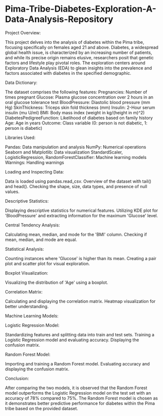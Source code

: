 # Pima-Tribe-Diabetes-Exploration-A-Data-Analysis-Repository


Project Overview:

This project delves into the analysis of diabetes within the Pima tribe, focusing specifically on females aged 21 and above. Diabetes, a widespread global health issue, is characterized by an increasing number of patients, and while its precise origin remains elusive, researchers posit that genetic factors and lifestyle play pivotal roles. The exploration centers around Exploratory Data Analysis (EDA) to glean insights into the prevalence and factors associated with diabetes in the specified demographic.

Data Dictionary:

The dataset comprises the following features:
Pregnancies: Number of times pregnant
Glucose: Plasma glucose concentration over 2 hours in an oral glucose tolerance test
BloodPressure: Diastolic blood pressure (mm Hg)
SkinThickness: Triceps skin fold thickness (mm)
Insulin: 2-Hour serum insulin (mu U/ml)
BMI: Body mass index (weight in kg/(height in m)^2)
DiabetesPedigreeFunction: Likelihood of diabetes based on family history
Age: Age in years
Outcome: Class variable (0: person is not diabetic, 1: person is diabetic)

Libraries Used:

Pandas: Data manipulation and analysis
NumPy: Numerical operations
Seaborn and Matplotlib: Data visualization
StandardScaler, LogisticRegression, RandomForestClassifier: Machine learning models
Warnings: Handling warnings

Loading and Inspecting Data:

Data is loaded using pandas.read_csv.
Overview of the dataset with tail() and head().
Checking the shape, size, data types, and presence of null values.

Descriptive Statistics:

Displaying descriptive statistics for numerical features.
Utilizing KDE plot for 'BloodPressure' and extracting information for the maximum 'Glucose' level.

Central Tendency Analysis:

Calculating mean, median, and mode for the 'BMI' column.
Checking if mean, median, and mode are equal.

Statistical Analysis:

Counting instances where 'Glucose' is higher than its mean.
Creating a pair plot and scatter plot for visual exploration.

Boxplot Visualization:

Visualizing the distribution of 'Age' using a boxplot.

Correlation Matrix:

Calculating and displaying the correlation matrix.
Heatmap visualization for better understanding.

Machine Learning Models:

Logistic Regression Model:

Standardizing features and splitting data into train and test sets.
Training a Logistic Regression model and evaluating accuracy.
Displaying the confusion matrix.

Random Forest Model:

Importing and training a Random Forest model.
Evaluating accuracy and displaying the confusion matrix.

Conclusion:

After comparing the two models, it is observed that the Random Forest model outperforms the Logistic Regression model on the test set with an accuracy of 78% compared to 75%. The Random Forest model is chosen as it demonstrates better predictive performance for diabetes within the Pima tribe based on the provided dataset.
